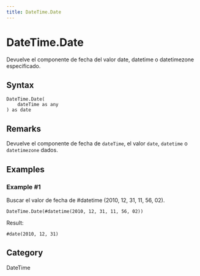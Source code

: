 ```yaml
---
title: DateTime.Date
---
```


# DateTime.Date


Devuelve el componente de fecha del valor date, datetime o datetimezone especificado.


## Syntax

```powerquery
DateTime.Date(
    dateTime as any
) as date
```


## Remarks

Devuelve el componente de fecha de <code>dateTime</code>, el valor <code>date</code>, <code>datetime</code> o <code>datetimezone</code> dados.


## Examples

### Example #1 
Buscar el valor de fecha de #datetime (2010, 12, 31, 11, 56, 02).
```powerquery
DateTime.Date(#datetime(2010, 12, 31, 11, 56, 02))
```

Result: 
```powerquery
#date(2010, 12, 31)
```




## Category
DateTime
